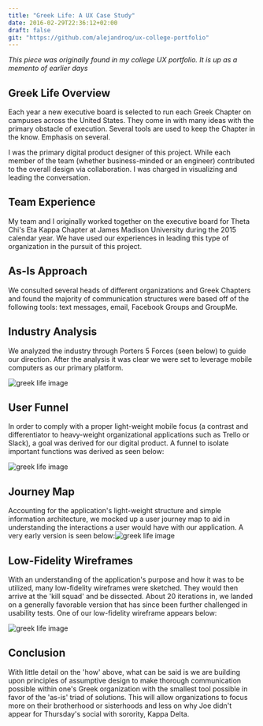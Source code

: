```yaml
---
title: "Greek Life: A UX Case Study"
date: 2016-02-29T22:36:12+02:00
draft: false
git: "https://github.com/alejandroq/ux-college-portfolio"
---
```


_This piece was originally found in my college UX portfolio. It is up as a memento of earlier days_

<!--more-->

## Greek Life Overview

Each year a new executive board is selected to run each Greek Chapter on campuses across the United States. They come in with many ideas with the primary obstacle of execution. Several tools are used to keep the Chapter in the know. Emphasis on several.

I was the primary digital product designer of this project. While each member of the team (whether business-minded or an engineer) contributed to the overall design via collaboration. I was charged in visualizing and leading the conversation.

## Team Experience

My team and I originally worked together on the executive board for Theta Chi's Eta Kappa Chapter at James Madison University during the 2015 calendar year. We have used our experiences in leading this type of organization in the pursuit of this project.

## As-Is Approach

We consulted several heads of different organizations and Greek Chapters and found the majority of communication structures were based off of the following tools: text messages, email, Facebook Groups and GroupMe.

## Industry Analysis

We analyzed the industry through Porters 5 Forces (seen below) to guide our direction. After the analysis it was clear we were set to leverage mobile computers as our primary platform.

![greek life image](../../../images/greek-life-case-study/gl2-min.jpg)

## User Funnel

In order to comply with a proper light-weight mobile focus (a contrast and differentiator to heavy-weight organizational applications such as Trello or Slack), a goal was derived for our digital product. A funnel to isolate important functions was derived as seen below:

![greek life image](../../../images/greek-life-case-study//gl3-min.jpg)

## Journey Map

Accounting for the application's light-weight structure and simple information architecture, we mocked up a user journey map to aid in understanding the interactions a user would have with our application. A very early version is seen below:![greek life image](../../../images/greek-life-case-study//gl5-min.jpg)

## Low-Fidelity Wireframes

With an understanding of the application's purpose and how it was to be utilized, many low-fidelity wireframes were sketched. They would then arrive at the 'kill squad' and be dissected. About 20 iterations in, we landed on a generally favorable version that has since been further challenged in usability tests. One of our low-fidelity wireframe appears below:

![greek life image](../../../images/greek-life-case-study/gl4-min.jpg)

## Conclusion

With little detail on the 'how' above, what can be said is we are building upon principles of assumptive design to make thorough communication possible within one's Greek organization with the smallest tool possible in favor of the 'as-is' triad of solutions. This will allow organizations to focus more on their brotherhood or sisterhoods and less on why Joe didn't appear for Thursday's social with sorority, Kappa Delta.
